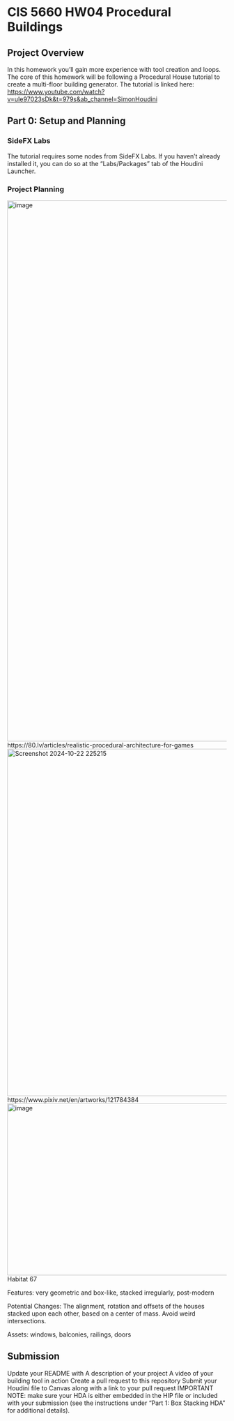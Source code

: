 # CIS 5660 HW04 Procedural Buildings

## Project Overview
In this homework you’ll gain more experience with tool creation and loops. The core of this homework will be following a Procedural House tutorial to create a multi-floor building generator. The tutorial is linked here: 
https://www.youtube.com/watch?v=uIe97023sDk&t=979s&ab_channel=SimonHoudini 

## Part 0: Setup and Planning 
### SideFX Labs 
The tutorial requires some nodes from SideFX Labs. If you haven’t already installed it, you can do so at the “Labs/Packages” tab of the Houdini Launcher.  

### Project Planning

<img width="1073" height="1240" alt="image" src="https://github.com/user-attachments/assets/786c95d2-e622-49e6-89e5-f6e2a49e6c28" />
https://80.lv/articles/realistic-procedural-architecture-for-games


<img width="1981" height="796" alt="Screenshot 2024-10-22 225215" src="https://github.com/user-attachments/assets/b78f3f45-45da-43a2-ae6a-2d342892c719" />
https://www.pixiv.net/en/artworks/121784384


<img width="700" height="394" alt="image" src="https://github.com/user-attachments/assets/bc00ffa8-63b9-44b0-ae5b-54684809ff81" />
Habitat 67

Features: very geometric and box-like, stacked irregularly, post-modern

Potential Changes: The alignment, rotation and offsets of the houses stacked upon each other, based on a center of mass. Avoid weird intersections.

Assets: windows, balconies, railings, doors


## Submission
Update your README with 
A description of your project 
A video of your building tool in action 
Create a pull request to this repository 
Submit your Houdini file to Canvas along with a link to your pull request 
IMPORTANT NOTE: make sure your HDA is either embedded in the HIP file or included with your submission (see the instructions under “Part 1: Box Stacking HDA” for additional details).
